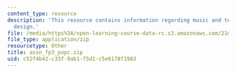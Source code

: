 ```yaml
---
content_type: resource
description: 'This resource contains information regarding music and technology: Sound
  design.'
file: /media/https%3A/open-learning-course-data-rc.s3.amazonaws.com/21m-380-music-and-technology-sound-design-spring-2016/c52f4b42c33f9ab1f5d1c5e9178f1983_assn_fp3_popc.zip
file_type: application/zip
resourcetype: Other
title: assn_fp3_popc.zip
uid: c52f4b42-c33f-9ab1-f5d1-c5e9178f1983
---
```

